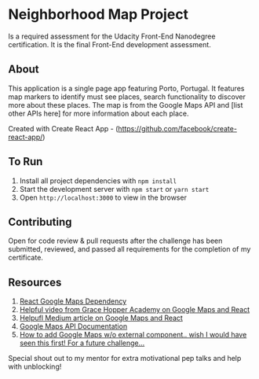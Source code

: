 # Neighborhood Map Project

Is a required assessment for the Udacity Front-End Nanodegree certification. It is the final Front-End development assessment.

## About

This application is a single page app featuring Porto, Portugal. It features map markers to identify must see places, search functionality to discover more about these places. The map is from the Google Maps API and [list other APIs here] for more information about each place.

Created with Create React App - (https://github.com/facebook/create-react-app/)

## To Run
1. Install all project dependencies with `npm install`
2. Start the development server with `npm start` or `yarn start`
3. Open `http://localhost:3000` to view in the browser


## Contributing

Open for code review & pull requests after the challenge has been submitted, reviewed, and passed all requirements for the completion of my certificate.

## Resources
1. [React Google Maps Dependency](https://tomchentw.github.io/react-google-maps/#introduction)
2. [Helpful video from Grace Hopper Academy on Google Maps and React](https://www.youtube.com/watch?v=LRptz31H0vI)
3. [Helpufl Medium article on Google Maps and React](https://medium.com/@morgannegagne/google-maps-with-react-951c12b723ad)
4. [Google Maps API Documentation](https://developers.google.com/maps/documentation/javascript/markers)
5. [How to add Google Maps w/o external component.. wish I would have seen this first! For a future challenge...](https://www.youtube.com/watch?v=W5LhLZqj76s)

Special shout out to my mentor for extra motivational pep talks and help with unblocking!
